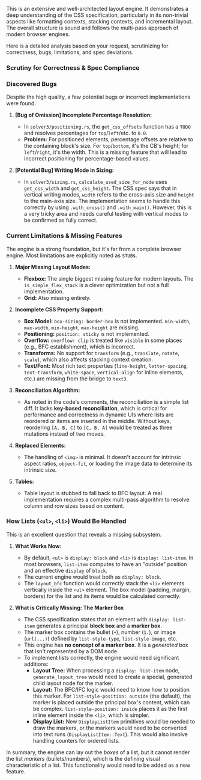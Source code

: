 This is an extensive and well-architected layout engine. It demonstrates a deep understanding of the CSS specification, particularly in its non-trivial aspects like formatting contexts, stacking contexts, and incremental layout. The overall structure is sound and follows the multi-pass approach of modern browser engines.

Here is a detailed analysis based on your request, scrutinizing for correctness, bugs, limitations, and spec deviations.

### Scrutiny for Correctness & Spec Compliance

### Discovered Bugs

Despite the high quality, a few potential bugs or incorrect implementations were found:

1.  **[Bug of Omission] Incomplete Percentage Resolution:**
    *   In `solver3/positioning.rs`, the `get_css_offsets` function has a `TODO` and resolves percentages for `top`/`left`/etc. to `0.0`.
    *   **Problem:** For positioned elements, percentage offsets are relative to the containing block's size. For `top`/`bottom`, it's the CB's height; for `left`/`right`, it's the width. This is a missing feature that will lead to incorrect positioning for percentage-based values.

2.  **[Potential Bug] Writing Mode in Sizing:**
    *   In `solver3/sizing.rs`, `calculate_used_size_for_node` uses `get_css_width` and `get_css_height`. The CSS spec says that in vertical writing modes, `width` refers to the cross-axis size and `height` to the main-axis size. The implementation seems to handle this correctly by using `.with_cross()` and `.with_main()`. However, this is a very tricky area and needs careful testing with vertical modes to be confirmed as fully correct.

### Current Limitations & Missing Features

The engine is a strong foundation, but it's far from a complete browser engine. Most limitations are explicitly noted as `STUB`s.

1.  **Major Missing Layout Modes:**
    *   **Flexbox:** The single biggest missing feature for modern layouts. The `is_simple_flex_stack` is a clever optimization but not a full implementation.
    *   **Grid:** Also missing entirely.

2.  **Incomplete CSS Property Support:**
    *   **Box Model:** `box-sizing: border-box` is not implemented. `min-width`, `max-width`, `min-height`, `max-height` are missing.
    *   **Positioning:** `position: sticky` is not implemented.
    *   **Overflow:** `overflow: clip` is treated like `visible` in some places (e.g., BFC establishment), which is incorrect.
    *   **Transforms:** No support for `transform` (e.g., `translate`, `rotate`, `scale`), which also affects stacking context creation.
    *   **Text/Font:** Most rich text properties (`line-height`, `letter-spacing`, `text-transform`, `white-space`, `vertical-align` for inline elements, etc.) are missing from the bridge to `text3`.

3.  **Reconciliation Algorithm:**
    *   As noted in the code's comments, the reconciliation is a simple list diff. It lacks **key-based reconciliation**, which is critical for performance and correctness in dynamic UIs where lists are reordered or items are inserted in the middle. Without keys, reordering `[A, B, C]` to `[C, B, A]` would be treated as three mutations instead of two moves.

4.  **Replaced Elements:**
    *   The handling of `<img>` is minimal. It doesn't account for intrinsic aspect ratios, `object-fit`, or loading the image data to determine its intrinsic size.

5.  **Tables:**
    *   Table layout is stubbed to fall back to BFC layout. A real implementation requires a complex multi-pass algorithm to resolve column and row sizes based on content.

### How Lists (`<ul>`, `<li>`) Would Be Handled

This is an excellent question that reveals a missing subsystem.

1.  **What Works Now:**
    *   By default, `<ul>` is `display: block` and `<li>` is `display: list-item`. In most browsers, `list-item` computes to have an "outside" position and an effective `display` of `block`.
    *   The current engine would treat both as `display: block`.
    *   The `layout_bfc` function would correctly stack the `<li>` elements vertically inside the `<ul>` element. The box model (padding, margin, borders) for the list and its items would be calculated correctly.

2.  **What is Critically Missing: The Marker Box**
    *   The CSS specification states that an element with `display: list-item` generates a principal **block box** and a **marker box**.
    *   The marker box contains the bullet (`•`), number (`1.`), or image (`url(...)`) defined by `list-style-type`, `list-style-image`, etc.
    *   This engine has **no concept of a marker box**. It is a *generated* box that isn't represented by a DOM node.
    *   To implement lists correctly, the engine would need significant additions:
        *   **Layout Tree:** When processing a `display: list-item` node, `generate_layout_tree` would need to create a special, generated child layout node for the marker.
        *   **Layout:** The BFC/IFC logic would need to know how to position this marker. For `list-style-position: outside` (the default), the marker is placed outside the principal box's content, which can be complex. `list-style-position: inside` places it as the first inline element inside the `<li>`, which is simpler.
        *   **Display List:** New `DisplayListItem` primitives would be needed to draw the markers, or the markers would need to be converted into text runs (`DisplayListItem::Text`). This would also involve handling counters for ordered lists.

In summary, the engine can lay out the *boxes* of a list, but it cannot render the list *markers* (bullets/numbers), which is the defining visual characteristic of a list. This functionality would need to be added as a new feature.
